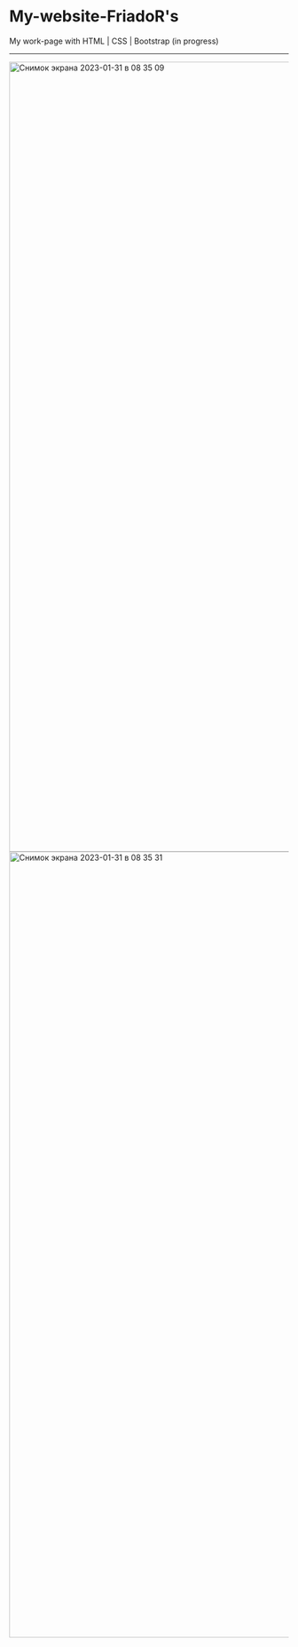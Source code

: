 # My-website-FriadoR's                                   
My work-page with HTML | CSS | Bootstrap (in progress)                      
_________________________________________________________________________
<img width="1421" alt="Снимок экрана 2023-01-31 в 08 35 09" src="https://user-images.githubusercontent.com/103481753/215674743-90fbc897-4413-469b-8ed8-43bb3526594f.png">
<img width="1414" alt="Снимок экрана 2023-01-31 в 08 35 31" src="https://user-images.githubusercontent.com/103481753/215674775-beae1fcc-6802-4827-8916-5b75c2e3216b.png">



